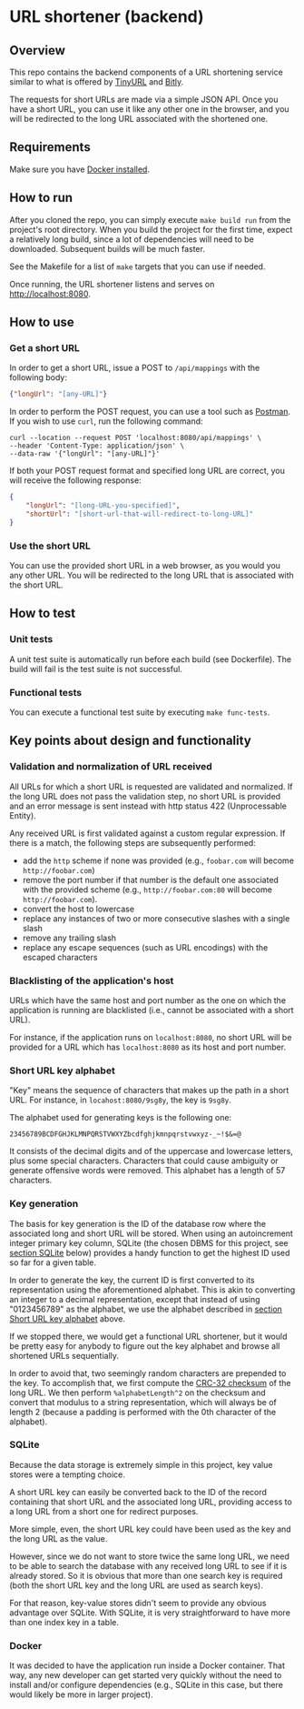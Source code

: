 # URL shortener (backend)

## Overview

This repo contains the backend components of a URL shortening service similar to what is offered by [TinyURL](https://tinyurl.com/app/) and [Bitly](https://bitly.com/).

The requests for short URLs are made via a simple JSON API. Once you have a short URL, you can use it like any other one in the browser, and you will be redirected to the long URL associated with the shortened one.

## Requirements

Make sure you have [Docker installed](https://docs.docker.com/get-docker/).

## How to run

After you cloned the repo, you can simply execute `make build run` from the project's root directory. When you build the project for the first time, expect a relatively long build, since a lot of dependencies will need to be downloaded. Subsequent builds will be much faster.

See the Makefile for a list of `make` targets that you can use if needed.

Once running, the URL shortener listens and serves on [http://localhost:8080](http://localhost:8080).

## How to use

### Get a short URL
In order to get a short URL, issue a POST to `/api/mappings` with the following body:
```json
{"longUrl": "[any-URL]"}
```
In order to perform the POST request, you can use a tool such as [Postman](https://www.postman.com/). If you wish to use `curl`, run the following command:

```shell
curl --location --request POST 'localhost:8080/api/mappings' \
--header 'Content-Type: application/json' \
--data-raw '{"longUrl": "[any-URL]"}'
```


If both your POST request format and specified long URL are correct, you will receive the following response:

```json
{
    "longUrl": "[long-URL-you-specified]",
    "shortUrl": "[short-url-that-will-redirect-to-long-URL]"
}
```

### Use the short URL

You can use the provided short URL in a web browser, as you would you any other URL. You will be redirected to the long URL that is associated with the short URL.

## How to test

### Unit tests
A unit test suite is automatically run before each build (see Dockerfile). The build will fail is the test suite is not successful.

### Functional tests
You can execute a functional test suite by executing `make func-tests`.

## Key points about design and functionality

### Validation and normalization of URL received

All URLs for which a short URL is requested are validated and normalized. If the long URL does not pass the validation step, no short URL is provided and an error message is sent instead with http status 422 (Unprocessable Entity).

Any received URL is first validated against a custom regular expression. If there is a match, the following steps are subsequently performed:
- add the `http` scheme if none was provided (e.g., `foobar.com` will become `http://foobar.com`)
- remove the port number if that number is the default one associated with the provided scheme (e.g., `http://foobar.com:80` will become `http://foobar.com`).
- convert the host to lowercase
- replace any instances of two or more consecutive slashes with a single slash
- remove any trailing slash
- replace any escape sequences (such as URL encodings) with the escaped characters

### Blacklisting of the application's host

URLs which have the same host and port number as the one on which the application is running are blacklisted (i.e., cannot be associated with a short URL).

For instance, if the application runs on `localhost:8080`, no short URL will be provided for a URL which has `localhost:8080` as its host and port number.

### Short URL key alphabet

"Key" means the sequence of characters that makes up the path in a short URL. For instance, in `locahost:8080/9sg8y`, the key is `9sg8y`.

The alphabet used for generating keys is the following one:
```
23456789BCDFGHJKLMNPQRSTVWXYZbcdfghjkmnpqrstvwxyz-_~!$&=@
```

It consists of the decimal digits and of the uppercase and lowercase letters, plus some special characters. Characters that could cause ambiguity or generate offensive words were removed. This alphabet has a length of 57 characters.

### Key generation

The basis for key generation is the ID of the database row where the associated long and short URL will be stored. When using an autoincrement integer primary key column, SQLite (the chosen DBMS for this project, see [section SQLite](#sqlite) below) provides a handy function to get the highest ID used so far for a given table.

In order to generate the key, the current ID is first converted to its representation using the aforementioned alphabet. This is akin to converting an integer to a decimal representation, except that instead of using "0123456789" as the alphabet, we use the alphabet described in [section Short URL key alphabet](#short-url-key-alphabet) above.

If we stopped there, we would get a functional URL shortener, but it would be pretty easy for anybody to figure out the key alphabet and browse all shortened URLs sequentially.

In order to avoid that, two seemingly random characters are prepended to the key. To accomplish that, we first compute the [CRC-32 checksum](https://en.wikipedia.org/wiki/Cyclic_redundancy_check) of the long URL. We then perform `%alphabetLength^2` on the checksum and convert that modulus to a string representation, which will always be of length 2 (because a padding is performed with the 0th character of the alphabet).

### SQLite

Because the data storage is extremely simple in this project, key value stores were a tempting choice.

A short URL key can easily be converted back to the ID of the record containing that short URL and the associated long URL, providing access to a long URL from a short one for redirect purposes.

More simple, even, the short URL key could have been used as the key and the long URL as the value.

However, since we do not want to store twice the same long URL, we need to be able to search the database with any received long URL to see if it is already stored. So it is obvious that more than one search key is required (both the short URL key and the long URL are used as search keys).

For that reason, key-value stores didn't seem to provide any obvious advantage over SQLite. With SQLite, it is very straightforward to have more than one index key in a table.

### Docker

It was decided to have the application run inside a Docker container. That way, any new developer can get started very quickly without the need to install and/or configure dependencies (e.g., SQLite in this case, but there would likely be more in larger project).